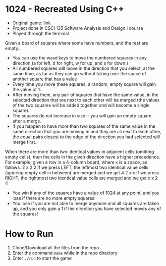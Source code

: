 # 1024 - Recreated Using C++ 
* Original game: [link](http://1024game.org)
* Project done in CSCI 135 Software Analysis and Design I course
* Played through the terminal

Given a board of squares where some have numbers, and the rest are empty...
*	You can use the wasd keys to move the numbered squares in any direction (a for left, d for right, w for up, and s for down.) 
*	All numbered squares will move in the direction that you select, at the same time, as far as they can go without taking over the space of another square that has a value 
* Every time you move these squares, a random, empty square will gain the value of 1.
*	After moving them, any pair of squares that have the same value, in the selected direction that are next to each other will be merged (the values of the two squares will be added together and will become a single square). 
*	The squares do not increase in size-- you will gain an empty square after a merge. 
* If you happen to have more than two squares of the same value in the same direction that you are moving in and they are all next to each other, the equal pairs closest to the edge of the direction you had selected will merge first. 

When there are more than two identical values in adjacent cells (omitting empty cells), then the cells in the given direction have a higher precedence. For example, given a row in a 4-column board, where x is a space, as follows.
2 x 2 2
If we press LEFT, the leftmost two identical value cells (ignoring empty cell in between) are merged and we get
4 2 x x
If we press RIGHT, the rightmost two identical value cells are merged and we get
x x 2 4

* You win if any of the squares have a value of 1024 at any point, and you lose if there are no more empty squares!
* You lose if you are not able to merge anymore and all squares are taken up, and you only gain a 1 if the direction you have selected moves any of the squares! 

#  How to Run
1. Clone/Download all the files from the repo
2. Enter the command ```make``` while in the repo directory
3. Enter ```./run``` to start the game

